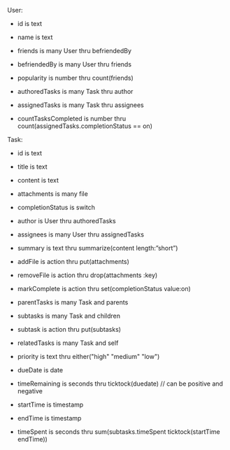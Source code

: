 User:

- id is text

- name is text

- friends is many User thru befriendedBy

- befriendedBy is many User thru friends

- popularity is number thru count(friends)

- authoredTasks is many Task thru author

- assignedTasks is many Task thru assignees

- countTasksCompleted is number thru count(assignedTasks.completionStatus == on)

Task:

- id is text

- title is text

- content is text

- attachments is many file

- completionStatus is switch

- author is User thru authoredTasks

- assignees is many User thru assignedTasks

- summary is text thru summarize(content length:”short”)

- addFile is action thru put(attachments)

- removeFile is action thru drop(attachments :key)

- markComplete is action thru set(completionStatus value:on)

- parentTasks is many Task and parents

- subtasks is many Task and children

- subtask is action thru put(subtasks)

- relatedTasks is many Task and self

- priority is text thru either("high" "medium" "low")

- dueDate is date

- timeRemaining is seconds thru ticktock(duedate) // can be positive and negative

- startTime is timestamp

- endTime is timestamp

- timeSpent is seconds thru sum(subtasks.timeSpent ticktock(startTime endTime))
